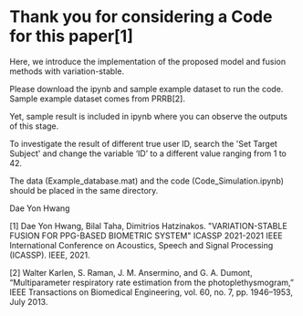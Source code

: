 # Thank you for considering a Code for this paper[1] 

Here, we introduce the implementation of the proposed model and fusion methods with variation-stable.

Please download the ipynb and sample example dataset to run the code. Sample example dataset comes from PRRB[2].

Yet, sample result is included in ipynb where you can observe the outputs of this stage. 

To investigate the result of different true user ID, search the 'Set Target Subject' and change the variable ‘ID’ to a different value ranging from 1 to 42. 

The data (Example_database.mat) and the code (Code_Simulation.ipynb) should be placed in the same directory. 


Dae Yon Hwang


[1] Dae Yon Hwang, Bilal Taha, Dimitrios Hatzinakos. "VARIATION-STABLE FUSION FOR PPG-BASED BIOMETRIC SYSTEM" ICASSP 2021-2021 IEEE International Conference on Acoustics, Speech and Signal Processing (ICASSP). IEEE, 2021.


[2] Walter Karlen, S. Raman, J. M. Ansermino, and G. A. Dumont, “Multiparameter respiratory rate estimation from the photoplethysmogram,” IEEE Transactions on Biomedical Engineering, vol. 60, no. 7, pp. 1946–1953, July 2013.
